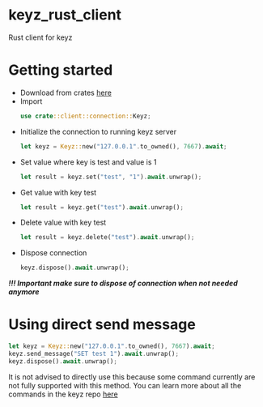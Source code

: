 # keyz_rust_client
Rust client for keyz
# Getting started

- Download from crates [here](https://crates.io/crates/keyz_rust_client)
- Import
  ``` rust
  use crate::client::connection::Keyz;
  ```
- Initialize the connection to running keyz server
  ``` rust
  let keyz = Keyz::new("127.0.0.1".to_owned(), 7667).await;
  ```
- Set value where key is test and value is 1
  ```rust
  let result = keyz.set("test", "1").await.unwrap();
  ```
- Get value with key test
  ``` rust
  let result = keyz.get("test").await.unwrap();
  ```
- Delete value with key test
  ``` rust
  let result = keyz.delete("test").await.unwrap();
  ```
- Dispose connection
  ``` rust
  keyz.dispose().await.unwrap();
  ```
  
 ***!!! Important make sure to dispose of connection when not needed anymore***
 
 # Using direct send message
 ``` rust
 let keyz = Keyz::new("127.0.0.1".to_owned(), 7667).await;
 keyz.send_message("SET test 1").await.unwrap();
 keyz.dispose().await.unwrap();
 ```
 It is not advised to directly use this because some command currently are not fully supported with this method. You can learn more about all the commands in the keyz repo [here](https://github.com/viktor111/keyz)
